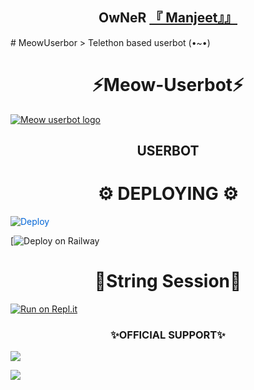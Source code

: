 
<h2 align="center"><b>OwNeR <a href="https://telegram.dog/Murat_30_God ">『 Manjeet』』</a></b></h2>
# MeowUserbor
> Telethon based userbot (•~•)
<h1 align="center">⚡Meow-Userbot⚡</h1>


[![Meow userbot logo](https://telegra.ph/file/3c2932815330a143fa1a8.png)](https://t.me/Meow_userbot)

<h2 align="center">USERBOT</h2>


<h1 align="center">⚙️ DEPLOYING ⚙️</h1>



    


<a href="https://dashboard.heroku.com/new?button-url=https%3A%2F%2Fgithub.com%2Fkaal0408%2FMeowbot&template=https%3A%2F%2Fgithub.com%2Fkaal0408%2FMeowbot" rel="nofollow" style="background-color: initial; box-sizing: border-box; color: #0366d6; text-decoration-line: none;"><img alt="Deploy" data-canonical-src="https://www.herokucdn.com/deploy/button.svg" src="https://camo.githubusercontent.com/83b0e95b38892b49184e07ad572c94c8038323fb/68747470733a2f2f7777772e6865726f6b7563646e2e636f6d2f6465706c6f792f627574746f6e2e737667" style="border-style: none; box-sizing: initial; max-width: 100%;" /></a></div>
</a>


[![Deploy on Railway](https://railway.app/new/template?template=Https://github.com/surturbot/thanosbot/tree/main&envs=API_HASH%2CAPP_ID%2CMEOWBOT_SESSION%2CBOT_TOKEN%2CBOT_USERNAME%2CLOGGER_ID%2CHANDLER%2CENV&optionalEnvs=ABUSE%2CHANDLER%2CENV&API_HASHDesc=Get+it+from+my.telegram.org%2Fapi&APP_IDDesc=Get+it+from+my.telegram.org%2Fapi&MEOWBOT_SESSIONDesc=Fill+your+String+session&BOT_TOKENDesc=Bot+token+from+%40Botfather&BOT_USERNAMEDesc=Bot+username+from+%40Botfather&LOGGER_IDDesc=Create+a+channel+and+get+it%27s+id+from+%40Meow_Id_Bot&HANDLERDesc=Your+command+handler.+Default+value+is+%22.%22&ENVDesc=Leave+it+as+it+is&referralCode=n738VA)

 <h1 align="center">💫String Session💫</h1>

 [![Run on Repl.it](https://repl.it/badge/github/kaal0408/Lucifer-X&theme=midnight-purple)](https://replit.com/@Technicalguruji/Telethon-64-bit#main.py)



<h3 align="center"> ✨OFFICIAL SUPPORT✨</h3>

<a href="https://t.me/Murat_30_God"><img src="https://img.shields.io/badge/Join-Support%20Channel-red.svg?style=for-the-badge&logo=Telegram"></a>

<a href="https://t.me/Meowuserbot"><img src="https://img.shields.io/badge/Join-Support%20Group-red.svg?style=for-the-badge&logo=Telegram"></a>







